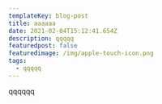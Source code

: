 ```yaml
---
templateKey: blog-post
title: aaaaaa
date: 2021-02-04T15:12:41.654Z
description: qqqqq
featuredpost: false
featuredimage: /img/apple-touch-icon.png
tags:
  - qqqqq
---
```

qqqqqq